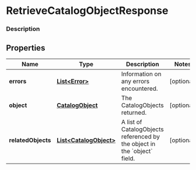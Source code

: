 
# RetrieveCatalogObjectResponse

### Description



## Properties
Name | Type | Description | Notes
------------ | ------------- | ------------- | -------------
**errors** | [**List&lt;Error&gt;**](Error.md) | Information on any errors encountered. |  [optional]
**object** | [**CatalogObject**](CatalogObject.md) | The CatalogObjects returned. |  [optional]
**relatedObjects** | [**List&lt;CatalogObject&gt;**](CatalogObject.md) | A list of CatalogObjects referenced by the object in the &#x60;object&#x60; field. |  [optional]



